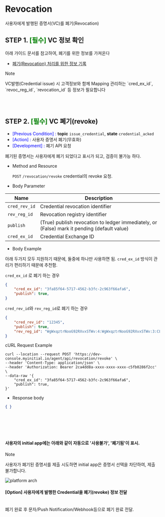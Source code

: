 Revocation
================

사용자에게 발행된 증명서(VC)를 폐기(Revocation)
<br>

## STEP 1. <font color=green>[필수]</font> VC 정보 확인

아래 가이드 문서를 참고하여, 폐기를 위한 정보를 가져온다

- [폐기(Revocation) 처리를 위한 정보 기록](/open_api_auto_credential/#revocation)

<div class="admonition Note">
<p class="admonition-title">Note</p>
<p> VC발행(Credential issue) 시 고객정보와 함께 Mapping 관리하는 `cred_ex_id`, `revoc_reg_id`, `revocation_id` 등 정보가 필요합니다 </p>
</div>



<br><br>

## STEP 2. <font color=green>[필수]</font> VC 폐기(revoke)

- <font color=blue>[Previous Condition] : </font> **topic** `issue_credential`, **state** `credential_acked`
- <font color=blue>[Action] : </font> 사용자 증명서 폐기(무효화)
- <font color=blue>[Development] : </font> 폐기 API 요청

폐기된 증명서는 사용자에게 폐기 되었다고 표시가 되고, 검증이 불가능 하다.

* Method and Resource

    `POST` `/revocation/revoke` credential의 revoke 요청.  

* Body Parameter

 Name | Description 
 --- | --- 
 `cred_rev_id` | Credential revocation identifier
 `rev_reg_id` | Revocation registry identifier
 `publish` | (True) publish revocation to ledger immediately, or (False) mark it pending (default value)
 `cred_ex_id` | Credential Exchange ID
<p></p>


* Body Example

아래 두가지 모두 지원하기 때문에, 둘중에 하나만 사용하면 됨. `cred_ex_id` 방식이 관리가 편리하기 때문에 추천함.

`cred_ex_id` 로 폐기 하는 경우 
```json
{
    "cred_ex_id": "3fa85f64-5717-4562-b3fc-2c963f66afa6",
    "publish": true,
}
```

<p></p>

`cred_rev_id`와 `rev_reg_id`로 폐기 하는 경우
```json
{
    "cred_rev_id": "12345",
    "publish": true,
    "rev_reg_id": "WgWxqztrNooG92RXvxSTWv:4:WgWxqztrNooG92RXvxSTWv:3:CL:20:tag:CL_ACCUM:0"
}
```



cURL Request Example
```
curl --location --request POST 'https://dev-console.myinitial.io/agent/api/revocation/revoke' \
--header 'Content-Type: application/json' \
--header 'Authorization: Bearer 2ca4dd8a-xxxx-xxxx-xxxx-c5fb0286f2cc' \
--data-raw '{
    "cred_ex_id": "3fa85f64-5717-4562-b3fc-2c963f66afa6",
    "publish": true,
}'
```

<p></p>
 
   * Response body
```json
{ }
```

<br><br>

<br> 

#### 사용자의 initial app에는 아래와 같이 자동으로 '사용불가', '폐기됨'이 표시. 



<div class="admonition Note">
<p class="admonition-title">Note</p>
<p> 사용자가 폐기된 증명서를 제출 시도하면 initial app은 증명서 선택을 차단하여, 제출 불가합니다.</p>
</div>

![platform arch](img/initial_revoked.png)




<p></p>

#### [Option] 사용자에게 발행한 Credential을 폐기(revoke) 정보 전달 

<br> 폐기 완료 후 문자/Push Notification/Webhook등으로 폐기 완료 전달. 





